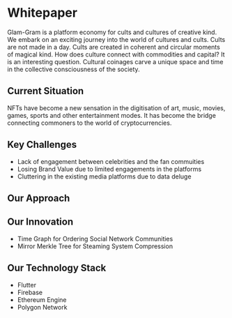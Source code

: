 # Whitepaper

Glam-Gram is a platform economy for cults and cultures of creative kind. We embark on an exciting journey into the world of cultures and cults. Cults are not made in a day. Cults are created in coherent and circular moments of magical kind. How does culture connect with commodities and capital? It is an interesting question. Cultural coinages carve a unique space and time in the collective consciousness of the society. 

## Current Situation 
NFTs have become a new sensation in the digitisation of art, music, movies, games, sports and other entertainment modes. It has become the bridge connecting commoners to the world of cryptocurrencies. 

## Key Challenges
- Lack of engagement between celebrities and the fan commuities 
- Losing Brand Value due to limited engagements in the platforms
- Cluttering in the existing media platforms due to data deluge

## Our Approach

## Our Innovation
- Time Graph for Ordering Social Network Communities
- Mirror Merkle Tree for Steaming System Compression

## Our Technology Stack
- Flutter
- Firebase
- Ethereum Engine
- Polygon Network


